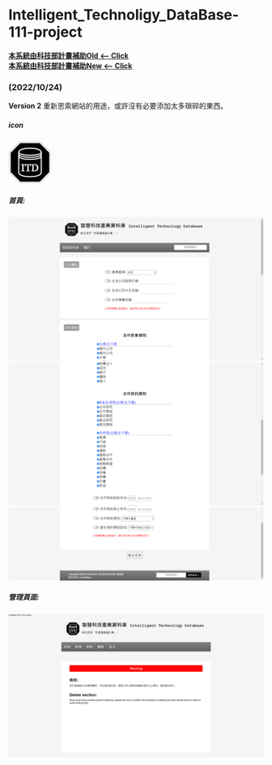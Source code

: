 # Intelligent_Technoligy_DataBase-111-project

[**本系統由科技部計畫補助Old <-- Click**](http://140.113.117.117:88/biotech/index.php?accesscheck=%2Fbiotech%2Fcontract.php) <br>
[**本系統由科技部計畫補助New <-- Click**](http://localhost:8888/smarttech_v2/MainPage.php)

### (2022/10/24)
**Version 2**
重新思索網站的用途，或許沒有必要添加太多瑣碎的東西。

##### icon
![icon](/smarttech_v2/images/icon.png)

##### 首頁:
![This is an image](Screenshot_1.png)
![This is an image](Screenshot_2.png)
![This is an image](Screenshot_3.png)
##### 管理頁面:
![This is an image](Screenshot_4.png)
